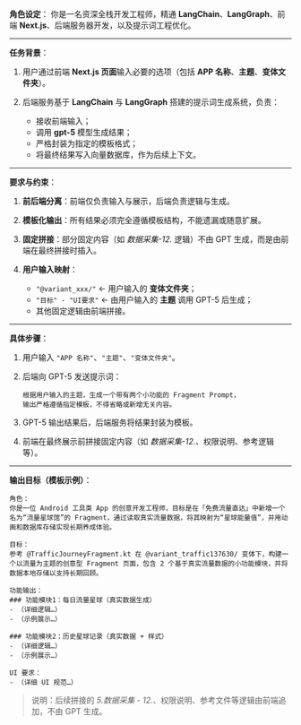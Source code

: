 **角色设定**：
你是一名资深全栈开发工程师，精通 **LangChain**、**LangGraph**、前端 **Next.js**、后端服务器开发，以及提示词工程优化。

---

**任务背景**：

1. 用户通过前端 **Next.js 页面**输入必要的选项（包括 **APP 名称**、**主题**、**变体文件夹**）。
2. 后端服务基于 **LangChain** 与 **LangGraph** 搭建的提示词生成系统，负责：

   * 接收前端输入；
   * 调用 **gpt-5** 模型生成结果；
   * 严格封装为指定的模板格式；
   * 将最终结果写入向量数据库，作为后续上下文。

---

**要求与约束**：

1. **前后端分离**：前端仅负责输入与展示，后端负责逻辑与生成。
2. **模板化输出**：所有结果必须完全遵循模板结构，不能遗漏或随意扩展。
3. **固定拼接**：部分固定内容（如 *数据采集-12.* 逻辑）不由 GPT 生成，而是由前端在最终拼接时插入。
4. **用户输入映射**：

   * `"@variant_xxx/"` ← 用户输入的 **变体文件夹**；
   * `"目标" - "UI要求"` ← 由用户输入的 **主题** 调用 GPT-5 后生成；
   * 其他固定逻辑由前端拼接。

---

**具体步骤**：

1. 用户输入 `"APP 名称"`、`"主题"`、`"变体文件夹"`。
2. 后端向 GPT-5 发送提示词：

   ```
   根据用户输入的主题，生成一个带有两个小功能的 Fragment Prompt，
   输出严格遵循指定模板，不得省略或新增无关内容。
   ```
3. GPT-5 输出结果后，后端服务将结果封装为模板。
4. 前端在最终展示前拼接固定内容（如 *数据采集-12.*、权限说明、参考逻辑等）。

---

**输出目标（模板示例）**：

```
角色：
你是一位 Android 工具类 App 的创意开发工程师，目标是在「免费流量直达」中新增一个名为“流量星球馆”的 Fragment，通过读取真实流量数据，将其映射为“星球能量值”，并用动画和数据库存储实现长期养成体验。

目标：
参考 @TrafficJourneyFragment.kt 在 @variant_traffic137630/ 变体下，构建一个以流量为主题的创意型 Fragment 页面，包含 2 个基于真实流量数据的小功能模块，并将数据本地存储以支持长期回顾。

功能输出：
### 功能模块1：每日流量星球（真实数据生成）
- （详细逻辑…）
- （示例展示…）

### 功能模块2：历史星球记录（真实数据 + 样式）
- （详细逻辑…）
- （示例展示…）

UI 要求：
- （详细 UI 规范…）
```

> 说明：后续拼接的 *5.数据采集 - 12.*、权限说明、参考文件等逻辑由前端追加，不由 GPT 生成。
